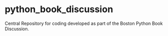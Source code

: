 # python_book_discussion
Central Repository for coding developed as part of the Boston Python Book Discussion.
